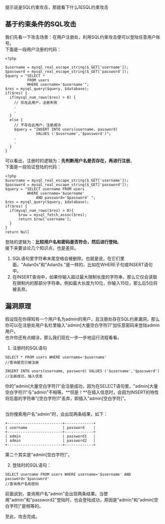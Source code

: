提示说是SQL约束攻击，那就看下什么叫SQL约束攻击

## 基于约束条件的SQL攻击
我们先看一下攻击场景：在用户注册处，利用SQL约束攻击便可以登陆任意用户账号。</br>
下面是一段用户注册的代码：

```
<?php 
 
$username = mysql_real_escape_string($_GET['username']); 
$password = mysql_real_escape_string($_GET['password']); 
$query = "SELECT *  
          FROM users  
          WHERE username='$username'"; 
$res = mysql_query($query, $database); 
if($res) {  
  if(mysql_num_rows($res) > 0) { 
    // 存在此用户，注册失败 
    . 
    . 
  } 
  else { 
    // 不存在此用户，注册成功
    $query = "INSERT INTO users(username, password) 
              VALUES ('$username','$password')"; 
    . 
    . 
  } 
}  
```
可以看出，注册时的逻辑为：**先判断用户名是否存在，再进行注册**。
</br>下面是一段验证登陆的代码：

```
<?php 
$username = mysql_real_escape_string($_GET['username']); 
$password = mysql_real_escape_string($_GET['password']); 
$query = "SELECT username FROM users 
          WHERE username='$username' 
              AND password='$password' "; 
$res = mysql_query($query, $database); 
if($res) { 
  if(mysql_num_rows($res) > 0){ 
      $row = mysql_fetch_assoc($res); 
      return $row['username']; 
  } 
} 
return Null
```
登陆的逻辑为：**比较用户名和密码是否符合，然后进行登陆**。</br>
接下来要谈论几个知识点，也是差异。
1. SQL语句里字符串末尾空格会被删除。也就是说，在它们里面，"Adan0s"和"Adan0s         "是一样的，比如在WHERE子句或INSERT语句中。
2. 在INSERT查询中，如果你输入超过最大限制长度的字符串，那么它仅会读取在限制内的那部分字符串。例如最大长度为10位，你输入15位，那么后5位将被丢弃。

## 漏洞原理
假设现在你得知有一个用户名为admin的用户，且注册处存在SQL约束漏洞，那么你可以在注册处用户名栏里输入"admin[大量空白字符]1"加任意密码来登陆admin用户。</br>
也许你还有点糊涂，那么我们现在一步一步地运行流程看看。</br>
1. 注册时的SQL语句

```
SELECT * FROM users WHERE username='$username'
//查询是否已被注册

INSERT INTO users(username, password) VALUES ('$username','$password')
//注册成功，插入信息
```

你的"admin[大量空白字符]1"会注册成功，因为在SELECT语句里，"admin[大量空白字符]1"与"admin"不相等。**但是！**在插入信息时，会因为INSERT的特性将后面的字符串"[空白字符]1"丢弃，即插入"admin[空白字符]"。

</br>当你搜索用户名"admin"时，会出现两条结果，如下：

```
+-------------------------+-------------+ 
| username                | password    | 
+-------------------------+-------------+ 
| admin                   | password1   | 
| admin                   | password2   | 
+-------------------------+-------------+ 
```
第二个其实是"admin[空白字符]"。

2. 登陆时的SQL语句：

```
SELECT username FROM users WHERE username='$username' AND password='$password'
//查询用户名和密码
```
前面说到，查询用户名"admin"会出现两条结果。当使用"admin"和"password2"登陆时，也会登陆成功，原因是"admin"和"admin[空白字符]"是相等的。

至此，攻击完成。